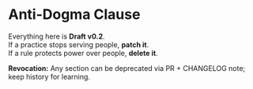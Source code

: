 # Anti-Dogma Clause

Everything here is **Draft v0.2**.  
If a practice stops serving people, **patch it**.  
If a rule protects power over people, **delete it**.

**Revocation:** Any section can be deprecated via PR + CHANGELOG note; keep history for learning.
